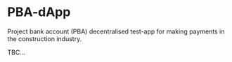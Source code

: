 # PBA-dApp
Project bank account (PBA) decentralised test-app for making payments in the construction industry. 

TBC...
